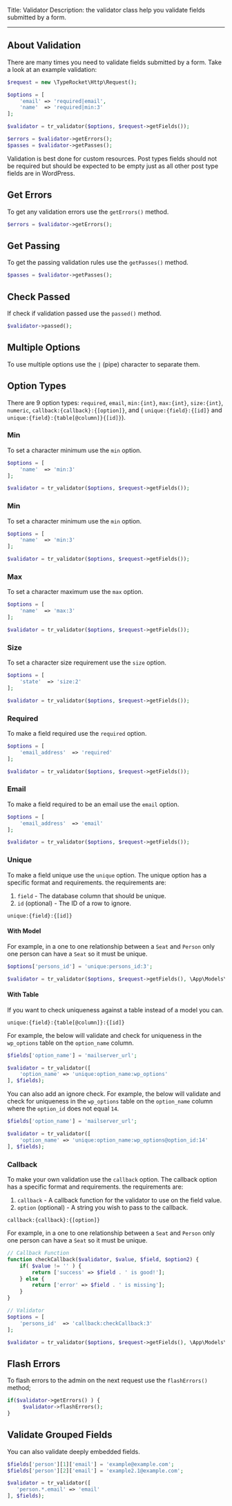 Title: Validator
Description: the validator class help you validate fields submitted by a form.

---

## About Validation

There are many times you need to validate fields submitted by a form. Take a look at an example validation:

```php
$request = new \TypeRocket\Http\Request();

$options = [
    'email' => 'required|email',
    'name'  => 'required|min:3'
];

$validator = tr_validator($options, $request->getFields());

$errors = $validator->getErrors();
$passes = $validator->getPasses();
```

Validation is best done for custom resources. Post types fields should not be required but should be expected to be empty just as all other post type fields are in WordPress.

## Get Errors

To get any validation errors use the `getErrors()` method.

```php
$errors = $validator->getErrors();
```

## Get Passing

To get the passing validation rules use the `getPasses()` method.

```php
$passes = $validator->getPasses();
```

## Check Passed

If check if validation passed use the `passed()` method.

```php
$validator->passed();
```

## Multiple Options

To use multiple options use the `|` (pipe) character to separate them.

## Option Types

There are 9 option types: `required`, `email`, `min:{int}`, `max:{int}`, `size:{int}`, `numeric`, `callback:{callback}:{[option]}`, and ( `unique:{field}:{[id]}` and `unique:{field}:{table[@column]}{[id]}`).

### Min

To set a character minimum use the `min` option.

```php
$options = [
    'name'  => 'min:3'
];

$validator = tr_validator($options, $request->getFields());
```

### Min

To set a character minimum use the `min` option.

```php
$options = [
    'name'  => 'min:3'
];

$validator = tr_validator($options, $request->getFields());
```

### Max

To set a character maximum use the `max` option.

```php
$options = [
    'name'  => 'max:3'
];

$validator = tr_validator($options, $request->getFields());
```

### Size

To set a character size requirement use the `size` option.

```php
$options = [
    'state'  => 'size:2'
];

$validator = tr_validator($options, $request->getFields());
```

### Required

To make a field required use the `required` option.

```php
$options = [
    'email_address'  => 'required'
];

$validator = tr_validator($options, $request->getFields());
```

### Email

To make a field required to be an email use the `email` option.

```php
$options = [
    'email_address'  => 'email'
];

$validator = tr_validator($options, $request->getFields());
```

### Unique

To make a field unique use the `unique` option. The unique option has a specific format and requirements. the requirements are:

1. `field` - The database column that should be unique.
2. `id` (optional) - The ID of a row to ignore.

```
unique:{field}:{[id]}
```

#### With Model

For example, in a one to one relationship between a `Seat` and `Person` only one person can have a `Seat` so it must be unique.

```php
$options['persons_id'] = 'unique:persons_id:3';

$validator = tr_validator($options, $request->getFields(), \App\Models\Seat);
```

#### With Table

If you want to check uniqueness against a table instead of a model you can.

```
unique:{field}:{table[@column]}:{[id]}
```

For example, the below will validate and check for uniqueness in the `wp_options` table on the `option_name` column.

```php
$fields['option_name'] = 'mailserver_url';

$validator = tr_validator([
    'option_name' => 'unique:option_name:wp_options'
], $fields);
```

You can also add an ignore check. For example, the below will validate and check for uniqueness in the `wp_options` table on the `option_name` column where the `option_id` does not equal `14`.

```php
$fields['option_name'] = 'mailserver_url';

$validator = tr_validator([
    'option_name' => 'unique:option_name:wp_options@option_id:14'
], $fields);
``` 

### Callback

To make your own validation use the `callback` option. The callback option has a specific format and requirements. the requirements are:

1. `callback` - A callback function for the validator to use on the field value.
2. `option` (optional) - A string you wish to pass to the callback.

```
callback:{callback}:{[option]}
```

For example, in a one to one relationship between a `Seat` and `Person` only one person can have a `Seat` so it must be unique.

```php
// Callback Function
function checkCallback($validator, $value, $field, $option2) {
    if( $value != '' ) {
        return ['success' => $field . ' is good!'];
    } else {
        return ['error' => $field . ' is missing'];
    }  
}

// Validator
$options = [
    'persons_id'  => 'callback:checkCallback:3'
];

$validator = tr_validator($options, $request->getFields(), \App\Models\Seat);

```

## Flash Errors

To flash errors to the admin on the next request use the `flashErrors()` method;

```php
if($validator->getErrors() ) {
     $validator->flashErrors();
}
```

## Validate Grouped Fields

You can also validate deeply embedded fields.

```php
$fields['person'][1]['email'] = 'example@example.com';
$fields['person'][2]['email'] = 'example2.1@example.com';

$validator = tr_validator([
   'person.*.email' => 'email'
], $fields);
```